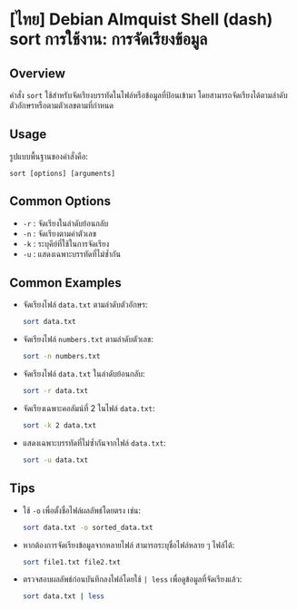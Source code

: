 # [ไทย] Debian Almquist Shell (dash) sort การใช้งาน: การจัดเรียงข้อมูล

## Overview
คำสั่ง `sort` ใช้สำหรับจัดเรียงบรรทัดในไฟล์หรือข้อมูลที่ป้อนเข้ามา โดยสามารถจัดเรียงได้ตามลำดับตัวอักษรหรือตามตัวเลขตามที่กำหนด

## Usage
รูปแบบพื้นฐานของคำสั่งคือ:
```
sort [options] [arguments]
```

## Common Options
- `-r` : จัดเรียงในลำดับย้อนกลับ
- `-n` : จัดเรียงตามค่าตัวเลข
- `-k` : ระบุคีย์ที่ใช้ในการจัดเรียง
- `-u` : แสดงเฉพาะบรรทัดที่ไม่ซ้ำกัน

## Common Examples
- จัดเรียงไฟล์ `data.txt` ตามลำดับตัวอักษร:
  ```sh
  sort data.txt
  ```

- จัดเรียงไฟล์ `numbers.txt` ตามลำดับตัวเลข:
  ```sh
  sort -n numbers.txt
  ```

- จัดเรียงไฟล์ `data.txt` ในลำดับย้อนกลับ:
  ```sh
  sort -r data.txt
  ```

- จัดเรียงเฉพาะคอลัมน์ที่ 2 ในไฟล์ `data.txt`:
  ```sh
  sort -k 2 data.txt
  ```

- แสดงเฉพาะบรรทัดที่ไม่ซ้ำกันจากไฟล์ `data.txt`:
  ```sh
  sort -u data.txt
  ```

## Tips
- ใช้ `-o` เพื่อตั้งชื่อไฟล์ผลลัพธ์โดยตรง เช่น:
  ```sh
  sort data.txt -o sorted_data.txt
  ```
- หากต้องการจัดเรียงข้อมูลจากหลายไฟล์ สามารถระบุชื่อไฟล์หลาย ๆ ไฟล์ได้:
  ```sh
  sort file1.txt file2.txt
  ```
- ตรวจสอบผลลัพธ์ก่อนบันทึกลงไฟล์โดยใช้ `| less` เพื่อดูข้อมูลที่จัดเรียงแล้ว:
  ```sh
  sort data.txt | less
  ```